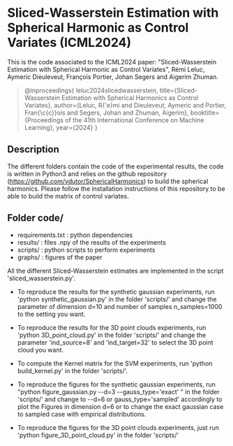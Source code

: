 # Sliced-Wasserstein Estimation with Spherical Harmonic as Control Variates (ICML2024)

This is the code associated to the ICML2024 paper: "Sliced-Wasserstein Estimation with Spherical Harmonic as Control Variates", Rémi Leluc, Aymeric Dieuleveut, François Portier, Johan Segers and Aigerim Zhuman.

> @inproceedings{
leluc2024slicedwasserstein,
title={Sliced-Wasserstein Estimation with Spherical Harmonics as Control Variates},
author={Leluc, R{\'e}mi and Dieuleveut, Aymeric and Portier, Fran{\c{c}}ois and Segers, Johan and Zhuman, Aigerim},
booktitle={Proceedings of the 41th International Conference on Machine Learning},
year={2024}
}
> 

## Description 

The different folders contain the code of the experimental results, the code is written in Python3
and relies on the github repository (https://github.com/vdutor/SphericalHarmonics) to build the spherical harmonics. Please follow the installation instructions of this repository to be able to build the matrix of control variates.

## Folder code/

- requirements.txt : python dependencies
- results/         : files .npy of the results of the experiments
- scripts/         : python scripts to perform experiments 
- graphs/          : figures of the paper

All the different Sliced-Wasserstein estimates are implemented in the script 'sliced_wasserstein.py'.

- To reproduce the results for the synthetic gaussian experiments, run 'python synthetic_gaussian.py' in the folder 'scripts/' and change the parameter of dimension d=10 and number of samples n_samples=1000 to the setting you want.
- To reproduce the results for the 3D point clouds experiments, run 'python 3D_point_cloud.py' in the folder 'scripts/' and change the parameter 'ind_source=8' and 'ind_target=32' to select the 3D point cloud you want.
- To compute the Kernel matrix for the SVM experiments, run 'python build_kernel.py' in the folder 'scripts/'.

- To reproduce the figures for the synthetic gaussian experiments, run "python figure_gaussian.py --d=3 --gauss_type='exact' " in the folder 'scripts/' and change to --d=6 or gauss_type='sampled' accordingly to plot the Figures in dimension d=6 or to change the exact gaussian case to sampled case with empirical distributions.
- To reproduce the figures for the 3D point clouds experiments, just run 'python figure_3D_point_cloud.py' in the folder 'scripts/'

